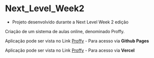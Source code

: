 # Next_Level_Week2
* Projeto desenvolvido durante a Next Level Week 2 edição

Criação de um sistema de aulas online, denominado Proffy.

Aplicação pode ser vista no Link [Proffy](https://willfpinheiro.github.io/Next_Level_Week2/) - Para acesso via **Github Pages**

Aplicação pode ser vista no Link [Proffy](https://next-level-week2-delta.vercel.app/) - Para acesso via **Vercel**



